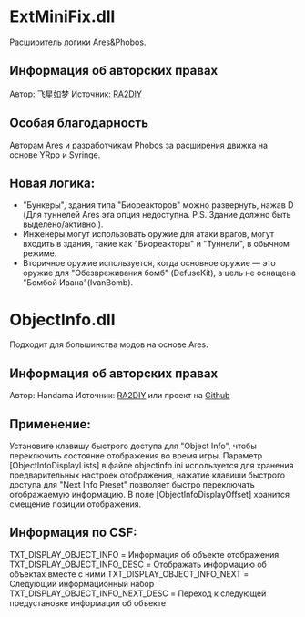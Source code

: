 # ExtMiniFix.dll
Расширитель логики Ares&Phobos.

## Информация об авторских правах
Автор: 飞星如梦
Источник: [RA2DIY](https://bbs.ra2diy.com/forum.php?mod=viewthread&tid=24855)

## Особая благодарность
Авторам Ares и разработчикам Phobos за расширения движка на основе YRpp и Syringe.

## Новая логика:
* "Бункеры", здания типа "Биореакторов" можно развернуть, нажав D (Для туннелей Ares эта опция недоступна. P.S. Здание должно быть выделено/активно.).
* Инженеры могут использовать оружие для атаки врагов, могут входить в здания, такие как "Биореакторы" и "Туннели", в обычном режиме.
* Вторичное оружие используется, когда основное оружие — это оружие для "Обезвреживания бомб" (DefuseKit), а цель не оснащена "Бомбой Ивана"(IvanBomb).

# ObjectInfo.dll
Подходит для большинства модов на основе Ares.

## Информация об авторских правах
Автор: Handama
Источник: [RA2DIY](https://bbs.ra2diy.com/forum.php?mod=viewthread&tid=24561) или проект на [Github](https://github.com/handama/ObjectInfo)

## Применение:
Установите клавишу быстрого доступа для "Object Info", чтобы переключить состояние отображения во время игры.
Параметр [ObjectInfoDisplayLists] в файле objectinfo.ini используется для хранения предварительных настроек отображения, нажатие клавиши быстрого доступа для "Next Info Preset" позволяет быстро переключать отображаемую информацию.
В поле [ObjectInfoDisplayOffset] хранится смещение позиции отображения.

## Информация по CSF:
TXT_DISPLAY_OBJECT_INFO = Информация об объекте отображения
TXT_DISPLAY_OBJECT_INFO_DESC = Отображать информацию об объектах вместе с ними
TXT_DISPLAY_OBJECT_INFO_NEXT = Следующий информационный набор
TXT_DISPLAY_OBJECT_INFO_NEXT_DESC = Переход к следующей предустановке информации об объекте